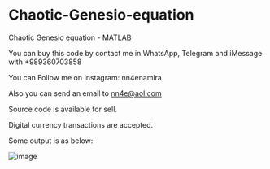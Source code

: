 # Chaotic-Genesio-equation
Chaotic Genesio equation - MATLAB

You can buy this code by contact me in WhatsApp, Telegram and iMessage with +989360703858

You can Follow me on Instagram: nn4enamira

Also you can send an email to nn4e@aol.com

Source code is available for sell.

Digital currency transactions are accepted.

Some output is as below:

![image](https://github.com/user-attachments/assets/fd9cc8c5-8d0e-4042-af77-a4f76c250d86)

